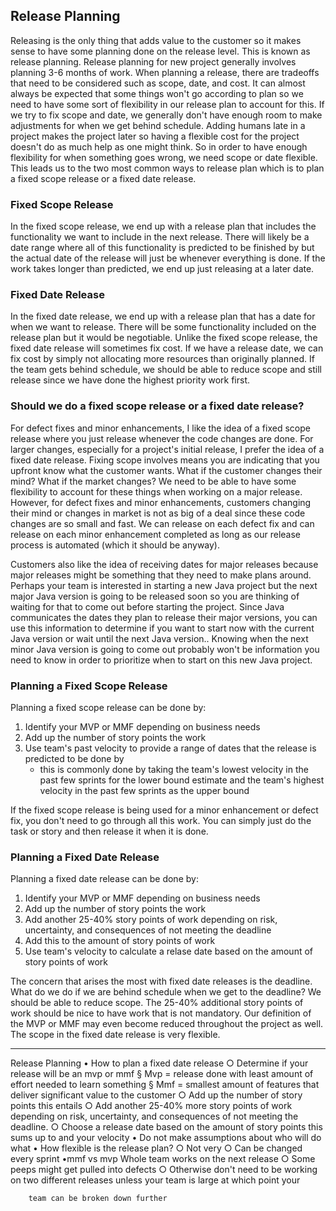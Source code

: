 ## Release Planning

Releasing is the only thing that adds value to the customer so it makes sense to have some planning done on the release level. This is known as release planning. Release planning for new project generally involves planning 3-6 months of work. When planning a release, there are tradeoffs that need to be considered such as scope, date, and cost. It can almost always be expected that some things won't go according to plan so we need to have some sort of flexibility in our release plan to account for this. If we try to fix scope and date, we generally don't have enough room to make adjustments for when we get behind schedule. Adding humans late in a project makes the project later so having a flexible cost for the project doesn't do as much help as one might think. So in order to have enough flexibility for when something goes wrong, we need scope or date flexible. This leads us to the two most common ways to release plan which is to plan a fixed scope release or a fixed date release.

### Fixed Scope Release
In the fixed scope release, we end up with a release plan that includes the functionality we want to include in the next release. There will likely be a date range where all of this functionality is predicted to be finished by but the actual date of the release will just be whenever everything is done. If the work takes longer than predicted, we end up just releasing at a later date.

### Fixed Date Release
In the fixed date release, we end up with a release plan that has a date for when we want to release. There will be some functionality included on the release plan but it would be negotiable. Unlike the fixed scope release, the fixed date release will sometimes fix cost. If we have a release date, we can fix cost by simply not allocating more resources than originally planned. If the team gets behind schedule, we should be able to reduce scope and still release since we have done the highest priority work first.

### Should we do a fixed scope release or a fixed date release?
For defect fixes and minor enhancements, I like the idea of a fixed scope release where you just release whenever the code changes are done. For larger changes, especially for a project's initial release, I prefer the idea of a fixed date release. Fixing scope involves means you are indicating that you upfront know what the customer wants. What if the customer changes their mind? What if the market changes? We need to be able to have some flexibility to account for these things when working on a major release. However, for defect fixes and minor enhancements, customers changing their mind or changes in market is not as big of a deal since these code changes are so small and fast. We can release on each defect fix and can release on each minor enhancement completed as long as our release process is automated (which it should be anyway).

Customers also like the idea of receiving dates for major releases because major releases might be something that they need to make plans around. Perhaps your team is interested in starting a new Java project but the next major Java version is going to be released soon so you are thinking of waiting for that to come out before starting the project. Since Java communicates the dates they plan to release their major versions, you can use this information to determine if you want to start now with the current Java version or wait until the next Java version.. Knowing when the next minor Java version is going to come out probably won't be information you need to know in order to prioritize when to start on this new Java project.

### Planning a Fixed Scope Release
Planning a fixed scope release can be done by:
1. Identify your MVP or MMF depending on business needs
1. Add up the number of story points the work 
1. Use team's past velocity to provide a range of dates that the release is predicted to be done by
    * this is commonly done by taking the team's lowest velocity in the past few sprints for the lower bound estimate and the team's highest velocity in the past few sprints as the upper bound

If the fixed scope release is being used for a minor enhancement or defect fix, you don't need to go through all this work. You can simply just do the task or story and then release it when it is done.

### Planning a Fixed Date Release
Planning a fixed date release can be done by:
1. Identify your MVP or MMF depending on business needs
1. Add up the number of story points the work 
1. Add another 25-40% story points of work depending on risk, uncertainty, and consequences of not meeting the deadline
1. Add this to the amount of story points of work
1. Use team's velocity to calculate a relase date based on the amount of story points of work

The concern that arises the most with fixed date releases is the deadline. What do we do if we are behind schedule when we get to the deadline? We should be able to reduce scope. The 25-40% additional story points of work should be nice to have work that is not mandatory. Our definition of the MVP or MMF may even become reduced throughout the project as well. The scope in the fixed date release is very flexible.

-----------------------------------------------------------------
Release Planning
	• How to plan a fixed date release
		○ Determine if your release will be an mvp or mmf
			§ Mvp = release done with least amount of effort needed to learn something
			§ Mmf = smallest amount of features that deliver significant value to the customer
		○ Add up the number of story points this entails
		○ Add another 25-40% more story points of work depending on risk, uncertainty, and consequences of not meeting the deadline. 
		○ Choose a release date based on the amount of story points this sums up to and your velocity
	• Do not make assumptions about who will do what
	• How flexible is the release plan?
		○ Not very
		○ Can be changed every sprint
	•mmf vs mvp 
	Whole team works on the next release
		○ Some peeps might get pulled into defects
		○ Otherwise don't need to be working on two different releases unless your team is large at which point your 
		
		team can be broken down further
